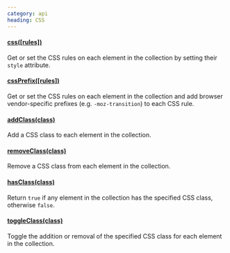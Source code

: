 ```yaml
--- 
category: api
heading: CSS
---
```


#### [css([rules])](/api/css/)

Get or set the CSS rules on each element in the collection by setting their `style` attribute.

#### [cssPrefix([rules])](/api/cssPrefix/)

Get or set the CSS rules on each element in the collection and add browser vendor-specific prefixes (e.g. `-moz-transition`) to each CSS rule.

#### [addClass(class)](/api/addClass/)

Add a CSS class to each element in the collection.

#### [removeClass(class)](/api/removeClass/)

Remove a CSS class from each element in the collection.

#### [hasClass(class)](/api/hasClass/)

Return `true` if any element in the collection has the specified CSS class, otherwise `false`.

#### [toggleClass(class)](/api/toggleClass/)

Toggle the addition or removal of the specified CSS class for each element in the collection.
